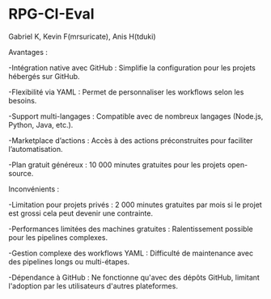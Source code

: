 # RPG-CI-Eval
Gabriel K, Kevin F(mrsuricate), Anis H(tduki)

Avantages :

-Intégration native avec GitHub : Simplifie la configuration pour les projets hébergés sur GitHub.

-Flexibilité via YAML : Permet de personnaliser les workflows selon les besoins.

-Support multi-langages : Compatible avec de nombreux langages (Node.js, Python, Java, etc.).

-Marketplace d’actions : Accès à des actions préconstruites pour faciliter l’automatisation.

-Plan gratuit généreux : 10 000 minutes gratuites pour les projets open-source.

Inconvénients :

-Limitation pour projets privés : 2 000 minutes gratuites par mois si le projet est grossi cela peut devenir une contrainte.

-Performances limitées des machines gratuites : Ralentissement possible pour les pipelines complexes.

-Gestion complexe des workflows YAML : Difficulté de maintenance avec des pipelines longs ou multi-étapes.

-Dépendance à GitHub : Ne fonctionne qu'avec des dépôts GitHub, limitant l'adoption par les utilisateurs d'autres plateformes.
